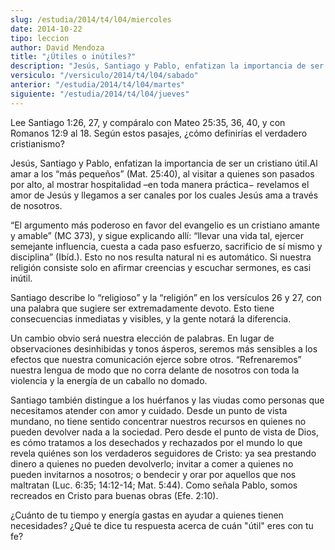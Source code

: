 ```yaml
---
slug: /estudia/2014/t4/l04/miercoles
date: 2014-10-22
tipo: leccion
author: David Mendoza
title: "¿Útiles o inútiles?"
description: "Jesús, Santiago y Pablo, enfatizan la importancia de ser un cristiano útil.Al amar a los “más pequeños” (Mat. 25:40), al visitar a quienes son pasados por alto, al mostrar hospitalidad –en toda manera práctica− revelamos el amor de Jesús y llegamos a ser canales por los cuales Jesús ama a través de nosotros."
versiculo: "/versiculo/2014/t4/l04/sabado"
anterior: "/estudia/2014/t4/l04/martes"
siguiente: "/estudia/2014/t4/l04/jueves"
---
```


Lee Santiago 1:26, 27, y compáralo con Mateo 25:35, 36, 40, y con Romanos 12:9 al 18. Según estos pasajes, ¿cómo definirías el verdadero cristianismo?

Jesús, Santiago y Pablo, enfatizan la importancia de ser un cristiano útil.Al amar a los “más pequeños” (Mat. 25:40), al visitar a quienes son pasados por alto, al mostrar hospitalidad –en toda manera práctica− revelamos el amor de Jesús y llegamos a ser canales por los cuales Jesús ama a través de nosotros.

“El argumento más poderoso en favor del evangelio es un cristiano amante y amable” (MC 373), y sigue explicando allí: “llevar una vida tal, ejercer semejante influencia, cuesta a cada paso esfuerzo, sacrificio de sí mismo y disciplina” (Ibíd.). Esto no nos resulta natural ni es automático. Si nuestra religión consiste solo en afirmar creencias y escuchar sermones, es casi inútil.

Santiago describe lo “religioso” y la “religión” en los versículos 26 y 27, con una palabra que sugiere ser extremadamente devoto. Esto tiene consecuencias inmediatas y visibles, y la gente notará la diferencia.

Un cambio obvio será nuestra elección de palabras. En lugar de observaciones desinhibidas y tonos ásperos, seremos más sensibles a los efectos que nuestra comunicación ejerce sobre otros. “Refrenaremos” nuestra lengua de modo que no corra delante de nosotros con toda la violencia y la energía de un caballo no domado.

Santiago también distingue a los huérfanos y las viudas como personas que necesitamos atender con amor y cuidado. Desde un punto de vista mundano, no tiene sentido concentrar nuestros recursos en quienes no pueden devolver nada a la sociedad. Pero desde el punto de vista de Dios, es cómo tratamos a los desechados y rechazados por el mundo lo que revela quiénes son los verdaderos seguidores de Cristo: ya sea prestando dinero a quienes no pueden devolverlo; invitar a comer a quienes no pueden invitarnos a nosotros; o bendecir y orar por aquellos que nos maltratan (Luc. 6:35; 14:12-14; Mat. 5:44). Como señala Pablo, somos recreados en Cristo para buenas obras (Efe. 2:10).

¿Cuánto de tu tiempo y energía gastas en ayudar a quienes tienen necesidades? ¿Qué te dice tu respuesta acerca de cuán "útil" eres con tu fe?
